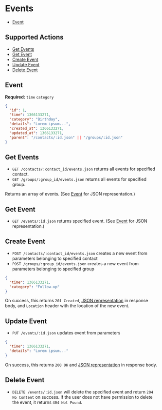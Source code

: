 # Events

* [Event](#event)

## Supported Actions

* [Get Events](#get-events)
* [Get Event](#get-event)
* [Create Event](#create-event)
* [Update Event](#update-event)
* [Delete Event](#delete-event)

## Event

**Required:** ```time``` ```category```

```json
{
  "id": 1,
  "time": 1366133271,
  "category": "Birthday",
  "details": "Lorem ipsum...",
  "created_at": 1366133271,
  "updated_at": 1366133271,
  "parent": "/contacts/:id.json" || "/groups/:id.json"
}
```

## Get Events

* ```GET /contacts/:contact_id/events.json``` returns all events for specified contact.
* ```GET /groups/:group_id/events.json``` returns all events for specified group.

Returns an array of events. (See [Event](#event) for JSON representation.)

## Get Event

 * ```GET /events/:id.json``` returns specified event. (See [Event](#event) for JSON representation.)

## Create Event

* ```POST /contacts/:contact_id/events.json``` creates a new event from parameters belonging to specified contact
* ```POST /groups/:group_id/events.json``` creates a new event from parameters belonging to specified group

```json
{
  "time": 1366133271,
  "category": "Follow-up"
}
```

On success, this returns ```201 Created```, [JSON representation](#event) in response body, and ```Location``` header with the location of the new event.

## Update Event

* ```PUT /events/:id.json``` updates event from parameters

```json
{
  "time": 1366133271,
  "details": "Lorem ipsum..."
}
```

On success, this returns ```200 OK``` and [JSON representation](#event) in response body.

## Delete Event

* ```DELETE /events/:id.json``` will delete the specified event and return ```204 No Content``` on success. If the user does not have permission to delete the event, it returns ```404 Not Found```.


